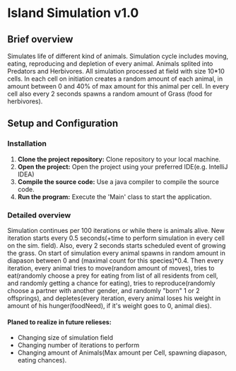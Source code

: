 # Island Simulation v1.0

## Brief overview
 Simulates life of different kind of animals. Simulation cycle includes moving, eating, reproducing and depletion of every animal. 
 Animals splited into Predators and Herbivores. 
 All simulation processed at field with size 10*10 cells. 
 In each cell on initiation creates a random amount of each animal, in amount between 0 and 40% of max amount for this animal per cell.
 In every cell also every 2 seconds spawns a random amount of Grass (food for herbivores).
 
## Setup and Configuration
### Installation
1. **Clone the project repository:** Clone repository to your local machine.
2. **Open the project:** Open the project using your preferred IDE(e.g. IntelliJ IDEA)
3. **Compile the source code:** Use a java compiler to compile the source code.
4. **Run the program:** Execute the 'Main' class to start the application.

### Detailed overview
 Simulation continues per 100 iterations or while there is animals alive. New iteration starts every 0.5 seconds(+time to perform simulation in every cell on the sim. field). Also, every 2 seconds starts scheduled event of growing the grass. 
 On start of simulation every animal spawns in random amount in diapason between 0 and (maximal count for this species)*0.4.
 Then every iteration, every animal tries to move(random amount of moves), tries to eat(randomly choose a prey for eating from list of all residents from cell, and randomly getting a chance for eating), tries to reproduce(randomly choose a partner with another gender, and randomly "born" 1 or 2 offsprings), and depletes(every iteration, every animal loses his weight in amount of his hunger(foodNeed), if it's weight goes to 0, animal dies).

#### Planed to realize in future relieses:
- Changing size of simulation field
- Changing number of iterations to perform
- Changing amount of Animals(Max amount per Cell, spawning diapason, eating chances).

 
